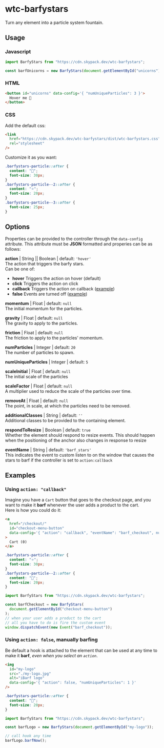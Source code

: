 # wtc-barfystars

Turn any element into a particle system fountain.

## Usage

### Javascript

```js
import BarfyStars from "https://cdn.skypack.dev/wtc-barfystars";

const barfUnicorns = new BarfyStars(document.getElementById("unicorns"));
```

### HTML

```html
<button id="unicorns" data-config='{ "numUniqueParticles": 3 }'>
  Hover me 🦄
</button>
```

### CSS

Add the default css:

```html
<link
  href="https://cdn.skypack.dev/wtc-barfystars/dist/wtc-barfystars.css"
  rel="stylesheet"
/>
```

Customize it as you want:

```css
.barfystars-particle::after {
  content: "🦄";
  font-size: 30px;
}
.barfystars-particle--2::after {
  content: "⭐️";
  font-size: 20px;
}
.barfystars-particle--3::after {
  font-size: 25px;
}
```

## Options

Properties can be provided to the controller through the `data-config` attribute. This attribute must be **JSON** formatted and properies can be as follows:

**action** | String || Boolean | default: `'hover'`  
The action that triggers the barfy stars.  
Can be one of:

- **hover** Triggers the action on hover (default)
- **click** Triggers the action on click
- **callback** Triggers the action on callback ([example](#using-action-callback))
- **false** Events are turned off ([example](#no-action))

**momentum** | Float | default: `null`  
The initial momentum for the particles.

**gravity** | Float | default: `null`  
The gravity to apply to the particles.

**friction** | Float | default: `null`  
The friction to apply to the particles' momentum.

**numParticles** | Integer | default: `20`  
The number of particles to spawn.

**numUniqueParticles** | Integer | default: `5`

**scaleInitial** | Float | default: `null`  
The initial scale of the particles

**scaleFactor** | Float | default: `null`  
A multiplier used to reduce the scale of the particles over time.

**removeAt** | Float | default: `null`  
The point, in scale, at which the particles need to be removed.

**additionalClasses** | String | default: `''`  
Additional classes to be provided to the containing element.

**respondToResize** | Boolean | default: `true`  
Whether the element should respond to resize events. This should happen when the positioning of the anchor also changes in response to resize

**eventName** | String | default: `'barf_stars'`  
This indicates the event to custom listen to on the window that causes the stars to barf if the controller is set to `action:callback`

## Examples

### Using `action: "callback"`

Imagine you have a `Cart` button that goes to the checkout page, and you want to make it **barf** whenever the user adds a product to the cart.  
Here is how you could do it:

```html
<a
  href="/checkout/"
  id="checkout-menu-button"
  data-config='{ "action": "callback", "eventName": "barf_checkout", numUniqueParticles: 2 }'
>
  Cart (0)
</a>
```

```css
.barfystars-particle::after {
  content: "⭐️";
  font-size: 30px;
}
.barfystars-particle--2::after {
  content: "💸";
  font-size: 20px;
}
```

```js
import BarfyStars from "https://cdn.skypack.dev/wtc-barfystars";

const barfCheckout = new BarfyStars(
  document.getElementById("checkout-menu-button")
);
// when your user adds a product to the cart
// all you have to do is fire the custom event
window.dispatchEvent(new Event("barf_checkout"));
```

### Using `action: false`, manually barfing

Be default a hook is attached to the element that can be used at any time to make it **barf**, _even when you select an `action`_.

```html
<img
  id="my-logo"
  src="./my-logo.jpg"
  alt="iBarf logo"
  data-config='{ "action": false, "numUniqueParticles": 1 }'
/>
```

```css
.barfystars-particle::after {
  content: "🍎";
  font-size: 20px;
}
```

```js
import BarfyStars from "https://cdn.skypack.dev/wtc-barfystars";

const barfLogo = new BarfyStars(document.getElementById("my-logo"));

// call hook any time
barfLogo.barfNow();
```
